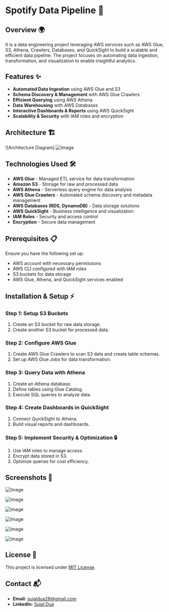 # Spotify Data Pipeline 🚀

## Overview 🌍
It is a data engineering project leveraging AWS services such as AWS Glue, S3, Athena, Crawlers, Databases, and QuickSight to build a scalable and efficient data pipeline. The project focuses on automating data ingestion, transformation, and visualization to enable insightful analytics.

## Features ✨
- **Automated Data Ingestion** using AWS Glue and S3
- **Schema Discovery & Management** with AWS Glue Crawlers
- **Efficient Querying** using AWS Athena
- **Data Warehousing** with AWS Databases
- **Interactive Dashboards & Reports** using AWS QuickSight
- **Scalability & Security** with IAM roles and encryption

## Architecture 🏗️
![Architecture Diagram] 
![Image](https://github.com/user-attachments/assets/d8fc3631-5799-4b23-b0ba-0e1507510915)


## Technologies Used 🛠️
- **AWS Glue** - Managed ETL service for data transformation
- **Amazon S3** - Storage for raw and processed data
- **AWS Athena** - Serverless query engine for data analysis
- **AWS Glue Crawlers** - Automated schema discovery and metadata management
- **AWS Databases (RDS, DynamoDB)** - Data storage solutions
- **AWS QuickSight** - Business intelligence and visualization
- **IAM Roles** - Security and access control
- **Encryption** - Secure data management

## Prerequisites 📋
Ensure you have the following set up:
- AWS account with necessary permissions
- AWS CLI configured with IAM roles
- S3 buckets for data storage
- AWS Glue, Athena, and QuickSight services enabled

## Installation & Setup ⚡

### Step 1: Setup S3 Buckets
1. Create an S3 bucket for raw data storage.
2. Create another S3 bucket for processed data.

### Step 2: Configure AWS Glue
1. Create AWS Glue Crawlers to scan S3 data and create table schemas.
2. Set up AWS Glue Jobs for data transformation.

### Step 3: Query Data with Athena
1. Create an Athena database.
2. Define tables using Glue Catalog.
3. Execute SQL queries to analyze data.

### Step 4: Create Dashboards in QuickSight
1. Connect QuickSight to Athena.
2. Build visual reports and dashboards.

### Step 5: Implement Security & Optimization 🔒
1. Use IAM roles to manage access.
2. Encrypt data stored in S3.
3. Optimize queries for cost efficiency.

## Screenshots 📸

![Image](https://github.com/user-attachments/assets/8e32b289-5cd2-49c4-8a3e-a284b08affe2)

![Image](https://github.com/user-attachments/assets/fb26ac55-d1bc-489f-9eb7-467067414c5a)

![Image](https://github.com/user-attachments/assets/e481cc6c-93cf-4910-b44a-5c330d5c941d)

![Image](https://github.com/user-attachments/assets/3b6ef8e2-24f8-4353-b7e5-e9de72f44b8b)

![Image](https://github.com/user-attachments/assets/a7f85ab6-4002-41ea-a024-a7f54308b918)

![Image](https://github.com/user-attachments/assets/e481cc6c-93cf-4910-b44a-5c330d5c941d)




## License 📜
This project is licensed under [MIT License](LICENSE).

## Contact 📬
- **Email:** sujaldua28@gmail.com
- **LinkedIn:** [Sujal Dua](https://www.linkedin.com/in/sujaldua/)

